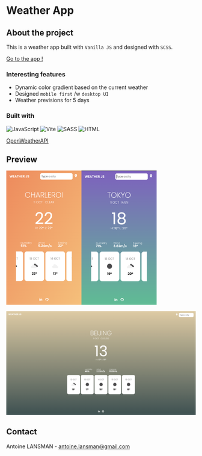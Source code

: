 # Weather App

## About the project

This is a weather app built with `Vanilla JS` and designed with `SCSS`.

[Go to the app !](https://weather-app-five-orpin-51.vercel.app/)

### Interesting features

- Dynamic color gradient based on the current weather
- Designed `mobile first` /w `desktop UI`
- Weather previsions for 5 days

### Built with

![JavaScript](https://img.shields.io/badge/JavaScript-323330?style=for-the-badge&logo=javascript&logoColor=F7DF1E)
![Vite](https://img.shields.io/badge/vite-%23646CFF.svg?style=for-the-badge&logo=vite&logoColor=white)
![SASS](https://img.shields.io/badge/Sass-CC6699?style=for-the-badge&logo=sass&logoColor=white)
![HTML](https://img.shields.io/badge/HTML5-E34F26?style=for-the-badge&logo=html5&logoColor=white)

[OpenWeatherAPI](https://openweathermap.org/api)

## Preview

<p align="center">

<img src="./assets/img/mobileUI_sun.png" alt="mobileUI_sun" width="200"/><img src="./assets/img/mobileUI_rain.png" alt="mobileUI_sun" width="200"/>

![desktopUI_preview](/assets/img/desktopUI_clouds.png)

</p>

## Contact

Antoine LANSMAN - antoine.lansman@gmail.com
